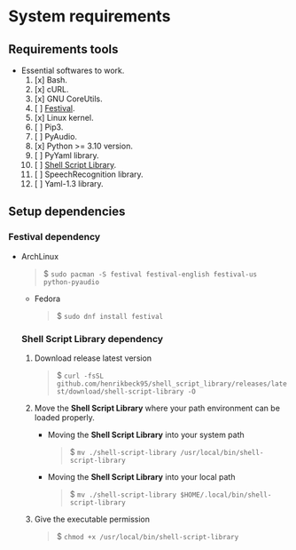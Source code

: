 # System requirements

## Requirements tools

- Essential softwares to work.
    1. [x] Bash.
    1. [x] cURL.
    1. [x] GNU CoreUtils.
    1. [ ] [Festival]().
    1. [x] Linux kernel.
    1. [ ] Pip3.
    1. [ ] PyAudio.
    1. [x] Python >= 3.10 version.
    1. [ ] PyYaml library.
    1. [ ] [Shell Script Library](https://github.com/henrikbeck95/shell_script_library).
    1. [ ] SpeechRecognition library.
    1. [ ] Yaml-1.3 library.

## Setup dependencies

### Festival dependency

- ArchLinux
	> $ `sudo pacman -S festival festival-english festival-us python-pyaudio`
    <!--
    > $ `paru -S python-pyttsx3`
    -/->

<!--
- Debian
	> $ `sudo apt-get install festival`
-->

- Fedora <!--PyAudio-->
    > $ `sudo dnf install festival`

<!--
- Ubuntu
	> $ `sudo apt-get install festival`
-->

### **Shell Script Library** dependency

1. Download release latest version
    > $ `curl -fsSL github.com/henrikbeck95/shell_script_library/releases/latest/download/shell-script-library -O`

1. Move the **Shell Script Library** where your path environment can be loaded properly.
    - Moving the **Shell Script Library** into your system path
        > $ `mv ./shell-script-library /usr/local/bin/shell-script-library`

    - Moving the **Shell Script Library** into your local path
        > $ `mv ./shell-script-library $HOME/.local/bin/shell-script-library`

1. Give the executable permission
    > $ `chmod +x /usr/local/bin/shell-script-library`